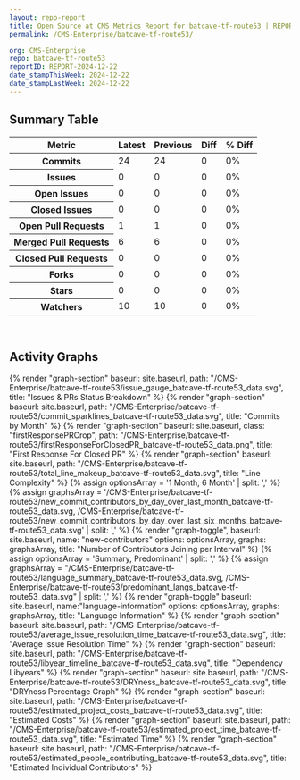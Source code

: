 ```yaml
---
layout: repo-report
title: Open Source at CMS Metrics Report for batcave-tf-route53 | REPORT-2024-12-22
permalink: /CMS-Enterprise/batcave-tf-route53/

org: CMS-Enterprise
repo: batcave-tf-route53
reportID: REPORT-2024-12-22
date_stampThisWeek: 2024-12-22
date_stampLastWeek: 2024-12-22
---
```

<div class="summary-table">
  <table class="usa-table usa-table--borderless">
    <h2> Summary Table </h2>
    <thead>
      <tr>
        <th scope="col">Metric</th>
        <th scope="col">Latest</th>
        <th scope="col">Previous</th>
        <th scope="col">Diff</th>
        <th scope="col">% Diff</th>
      </tr>
    </thead>
    <tbody>
      <tr>
        <th scope="row">Commits</th>
        <td>24</td>
        <td>24</td>
        <td style="" >0</td>
        <td style="" >0%</td>
      </tr>
      <tr>
        <th scope="row">Issues</th>
        <td>0</td>
        <td>0</td>
        <td style="" >0</td>
        <td style="" >0%</td>
      </tr>
      <tr>
        <th scope="row">Open Issues</th>
        <td>0</td>
        <td>0</td>
        <td style="" >0</td>
        <td style="" >0%</td>
      </tr>
      <tr>
        <th scope="row">Closed Issues</th>
        <td>0</td>
        <td>0</td>
        <td style="" >0</td>
        <td style="" >0%</td>
      </tr>
      <tr>
        <th scope="row">Open Pull Requests</th>
        <td>1</td>
        <td>1</td>
        <td style="" >0</td>
        <td style="" >0%</td>
      </tr>
      <tr>
        <th scope="row">Merged Pull Requests</th>
        <td>6</td>
        <td>6</td>
        <td style="" >0</td>
        <td style="" >0%</td>
      </tr>
      <tr>
        <th scope="row">Closed Pull Requests</th>
        <td>0</td>
        <td>0</td>
        <td style="" >0</td>
        <td style="" >0%</td>
      </tr>
      <tr>
        <th scope="row">Forks</th>
        <td>0</td>
        <td>0</td>
        <td style="" >0</td>
        <td style="" >0%</td>
      </tr>
      <tr>
        <th scope="row">Stars</th>
        <td>0</td>
        <td>0</td>
        <td style="" >0</td>
        <td style="" >0%</td>
      </tr>
      <tr>
        <th scope="row">Watchers</th>
        <td>10</td>
        <td>10</td>
        <td style="" >0</td>
        <td style="" >0%</td>
      </tr>
    </tbody>
  </table>
</div>
<div class="graph-container">
  <br>
  <h2>Activity Graphs</h2>
  <div class="all-graphs">
    <!--- Issues/PRs Status Breakdown Graph -->
    {% render "graph-section"  baseurl: site.baseurl, path: "/CMS-Enterprise/batcave-tf-route53/issue_gauge_batcave-tf-route53_data.svg", title: "Issues & PRs Status Breakdown" %}
    <!--- Contributor Activity Line Graph -->
    {% render "graph-section" baseurl: site.baseurl, path: "/CMS-Enterprise/batcave-tf-route53/commit_sparklines_batcave-tf-route53_data.svg", title: "Commits by Month" %}
    <!--- First Response For Closed PR Scatterplot -->
    {% render "graph-section" baseurl: site.baseurl, class: "firstResponsePRCrop", path: "/CMS-Enterprise/batcave-tf-route53/firstResponseForClosedPR_batcave-tf-route53_data.png", title: "First Response For Closed PR" %}
    <!--- Line Complexity Graphs -->
    {% render "graph-section" baseurl: site.baseurl, path: "/CMS-Enterprise/batcave-tf-route53/total_line_makeup_batcave-tf-route53_data.svg", title: "Line Complexity" %}
    <!--- New Commit Contributors by Day over Last Month and Last 6 Months -->
      {% assign optionsArray = '1 Month, 6 Month' | split: ',' %}
      {% assign graphsArray = '/CMS-Enterprise/batcave-tf-route53/new_commit_contributors_by_day_over_last_month_batcave-tf-route53_data.svg, /CMS-Enterprise/batcave-tf-route53/new_commit_contributors_by_day_over_last_six_months_batcave-tf-route53_data.svg' | split: ',' %}
      {% render "graph-toggle", baseurl: site.baseurl, name: "new-contributors" options: optionsArray, graphs: graphsArray, title: "Number of Contributors Joining per Interval" %}
    <!-- Languages Graphs - Summary + Predominant -->
    {% assign optionsArray = 'Summary, Predominant' | split: ',' %}
    {% assign graphsArray = "/CMS-Enterprise/batcave-tf-route53/language_summary_batcave-tf-route53_data.svg, /CMS-Enterprise/batcave-tf-route53/predominant_langs_batcave-tf-route53_data.svg" | split: ',' %}
    {% render "graph-toggle" baseurl: site.baseurl, name:"language-information" options: optionsArray, graphs: graphsArray, title: "Language Information" %}
    <!-- Average Issue Resolution Time -->
    {% render "graph-section" baseurl: site.baseurl, path: "/CMS-Enterprise/batcave-tf-route53/average_issue_resolution_time_batcave-tf-route53_data.svg", title: "Average Issue Resolution Time" %}
    <!-- Libyear Timeline Graph -->
    {% render "graph-section" baseurl: site.baseurl, path: "/CMS-Enterprise/batcave-tf-route53/libyear_timeline_batcave-tf-route53_data.svg", title: "Dependency Libyears" %}
    <!-- DRYness Percentages Graph -->
    {% render "graph-section" baseurl: site.baseurl, path: "/CMS-Enterprise/batcave-tf-route53/DRYness_batcave-tf-route53_data.svg", title: "DRYness Percentage Graph" %}
    <!-- Cost Estimate Chart -->
    {% render "graph-section" baseurl: site.baseurl, path: "/CMS-Enterprise/batcave-tf-route53/estimated_project_costs_batcave-tf-route53_data.svg", title: "Estimated Costs" %}
     <!-- Time Estimate Chart -->
    {% render "graph-section" baseurl: site.baseurl, path: "/CMS-Enterprise/batcave-tf-route53/estimated_project_time_batcave-tf-route53_data.svg", title: "Estimated Time" %}
    <!-- Contributor Estimate Chart -->
    {% render "graph-section" baseurl: site.baseurl, path: "/CMS-Enterprise/batcave-tf-route53/estimated_people_contributing_batcave-tf-route53_data.svg", title: "Estimated Individual Contributors" %}
</div>